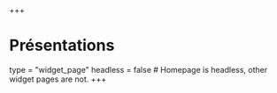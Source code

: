 +++
# Présentations
type = "widget_page"
headless = false # Homepage is headless, other widget pages are not.
+++